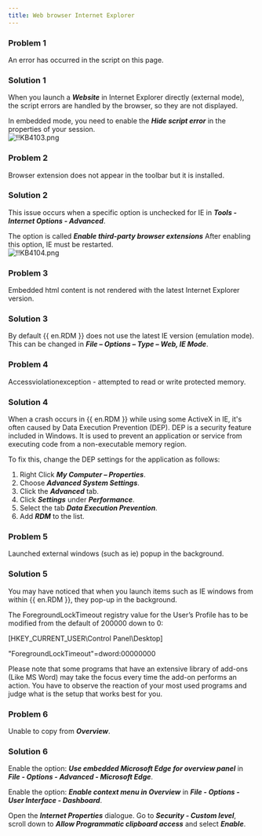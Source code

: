 ```yaml
---
title: Web browser Internet Explorer
---
```

### Problem 1
An error has occurred in the script on this page.
### Solution 1
When you launch a ***Website*** in Internet Explorer directly (external mode), the script errors are handled by the browser, so they are not displayed.  

In embedded mode, you need to enable the ***Hide script error*** in the properties of your session.  
![!!KB4103.png](https://webdevolutions.azureedge.net/docs/en/kb/KB4103.png)
### Problem 2
Browser extension does not appear in the toolbar but it is installed.
### Solution 2
This issue occurs when a specific option is unchecked for IE in ***Tools - Internet Options - Advanced***.  

The option is called ***Enable third-party browser extensions*** After enabling this option, IE must be restarted.  
![!!KB4104.png](https://webdevolutions.azureedge.net/docs/en/kb/KB4104.png)
### Problem 3
Embedded html content is not rendered with the latest Internet Explorer version.
### Solution 3
By default {{ en.RDM }} does not use the latest IE version (emulation mode). This can be changed in ***File – Options – Type – Web, IE Mode***.
### Problem 4
Accessviolationexception - attempted to read or write protected memory.
### Solution 4
When a crash occurs in {{ en.RDM }} while using some ActiveX in IE, it's often caused by Data Execution Prevention (DEP). DEP is a security feature included in Windows. It is used to prevent an application or service from executing code from a non-executable memory region.  

To fix this, change the DEP settings for the application as follows:  

1. Right Click ***My Computer – Properties***.
1. Choose ***Advanced System Settings***.
1. Click the ***Advanced*** tab.
1. Click ***Settings*** under ***Performance***.
1. Select the tab ***Data Execution Prevention***.
1. Add ***RDM*** to the list.
### Problem 5
Launched external windows (such as ie) popup in the background.
### Solution 5
You may have noticed that when you launch items such as IE windows from within {{ en.RDM }}, they pop-up in the background.  

The ForegroundLockTimeout registry value for the User’s Profile has to be modified from the default of 200000 down to 0:  

[HKEY_CURRENT_USER\Control Panel\Desktop]  

"ForegroundLockTimeout"=dword:00000000  

Please note that some programs that have an extensive library of add-ons (Like MS Word) may take the focus every time the add-on performs an action. You have to observe the reaction of your most used programs and judge what is the setup that works best for you.
### Problem 6
Unable to copy from ***Overview***.
### Solution 6
Enable the option: ***Use embedded Microsoft Edge for overview panel*** in ***File - Options - Advanced - Microsoft Edge***.  

Enable the option: ***Enable context menu in Overview*** in ***File - Options - User Interface - Dashboard***.  

Open the ***Internet Properties*** dialogue. Go to ***Security - Custom level***, scroll down to ***Allow Programmatic clipboard access*** and select ***Enable***.
